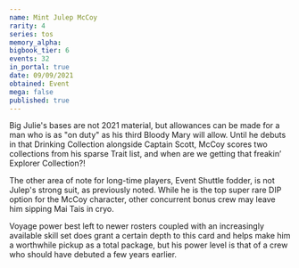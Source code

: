 ```yaml
---
name: Mint Julep McCoy
rarity: 4
series: tos
memory_alpha:
bigbook_tier: 6
events: 32
in_portal: true
date: 09/09/2021
obtained: Event
mega: false
published: true
---
```


Big Julie's bases are not 2021 material, but allowances can be made for a man who is as "on duty" as his third Bloody Mary will allow. Until he debuts in that Drinking Collection alongside Captain Scott, McCoy scores two collections from his sparse Trait list, and when are we getting that freakin’ Explorer Collection?!

The other area of note for long-time players, Event Shuttle fodder, is not Julep's strong suit, as previously noted. While he is the top super rare DIP option for the McCoy character, other concurrent bonus crew may leave him sipping Mai Tais in cryo. 

Voyage power best left to newer rosters coupled with an increasingly available skill set does grant a certain depth to this card and helps make him a worthwhile pickup as a total package, but his power level is that of a crew who should have debuted a few years earlier.
